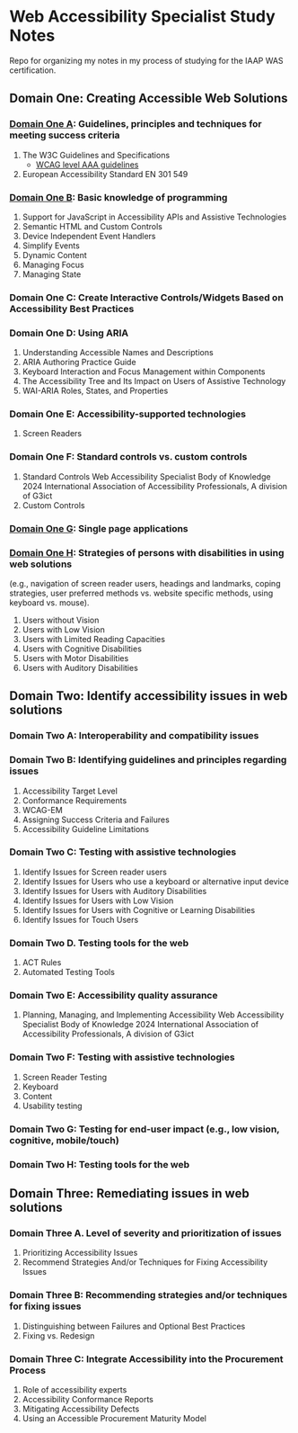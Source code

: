 # Web Accessibility Specialist Study Notes
Repo for organizing my notes in my process of studying for the IAAP WAS certification. 

## Domain One: Creating Accessible Web Solutions

### [Domain One A](/Domain1A.md): Guidelines, principles and techniques for meeting success criteria 

1. The W3C Guidelines and Specifications
   - [WCAG level AAA guidelines](/Domaine1A_WCAG_AAA.md)
2. European Accessibility Standard EN 301 549 

### [Domain One B](/Domain1B.md): Basic knowledge of programming 

1. Support for JavaScript in Accessibility APIs and Assistive Technologies 
2. Semantic HTML and Custom Controls 
3. Device Independent Event Handlers 
4. Simplify Events 
5. Dynamic Content 
6. Managing Focus 
7. Managing State
   
### Domain One C: Create Interactive Controls/Widgets Based on Accessibility Best Practices 
### Domain One D: Using ARIA 

1. Understanding Accessible Names and Descriptions 
2. ARIA Authoring Practice Guide 
3. Keyboard Interaction and Focus Management within Components 
4. The Accessibility Tree and Its Impact on Users of Assistive Technology 
5. WAI-ARIA Roles, States, and Properties
   
### Domain One E: Accessibility-supported technologies 

1. Screen Readers
   
### Domain One F: Standard controls vs. custom controls 

1. Standard Controls 
Web Accessibility Specialist Body of Knowledge 2024
International Association of Accessibility Professionals, A division of G3ict
2. Custom Controls
    
### [Domain One G](/Domain1G.md): Single page applications 

### [Domain One H](/Domain1H.md): Strategies of persons with disabilities in using web solutions 
(e.g., navigation of screen reader users, headings and landmarks, coping strategies, user
preferred methods vs. website specific methods, using keyboard vs. mouse). 

1. Users without Vision 
2. Users with Low Vision 
3. Users with Limited Reading Capacities 
4. Users with Cognitive Disabilities 
5. Users with Motor Disabilities 
6. Users with Auditory Disabilities
 
## Domain Two: Identify accessibility issues in web solutions 
### Domain Two A: Interoperability and compatibility issues 
### Domain Two B: Identifying guidelines and principles regarding issues 
1. Accessibility Target Level 
2. Conformance Requirements 
3. WCAG-EM 
4. Assigning Success Criteria and Failures 
5. Accessibility Guideline Limitations 
### Domain Two C: Testing with assistive technologies 
1. Identify Issues for Screen reader users 
2. Identify Issues for Users who use a keyboard or alternative input device 
3. Identify Issues for Users with Auditory Disabilities 
4. Identify Issues for Users with Low Vision 
5. Identify Issues for Users with Cognitive or Learning Disabilities 
6. Identify Issues for Touch Users 
### Domain Two D. Testing tools for the web 
1. ACT Rules 
2. Automated Testing Tools 
### Domain Two E: Accessibility quality assurance 
1. Planning, Managing, and Implementing Accessibility 
Web Accessibility Specialist Body of Knowledge 2024
International Association of Accessibility Professionals, A division of G3ict
### Domain Two F: Testing with assistive technologies 
1. Screen Reader Testing
2. Keyboard
3. Content
4. Usability testing
### Domain Two G: Testing for end-user impact (e.g., low vision, cognitive, mobile/touch)
### Domain Two H: Testing tools for the web
## Domain Three: Remediating issues in web solutions
### Domain Three A. Level of severity and prioritization of issues 
1. Prioritizing Accessibility Issues 
2. Recommend Strategies And/or Techniques for Fixing Accessibility Issues 
### Domain Three B: Recommending strategies and/or techniques for fixing issues 
1. Distinguishing between Failures and Optional Best Practices 
2. Fixing vs. Redesign
### Domain Three C: Integrate Accessibility into the Procurement Process 
1. Role of accessibility experts 
2. Accessibility Conformance Reports 
3. Mitigating Accessibility Defects 
4. Using an Accessible Procurement Maturity Model 
